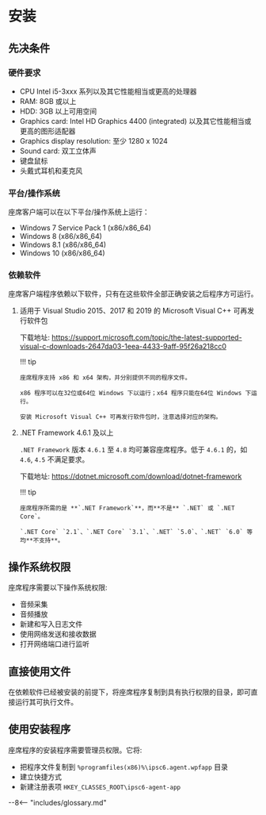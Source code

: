 # 安装

## 先决条件

### 硬件要求

-   CPU Intel i5-3xxx 系列以及其它性能相当或更高的处理器
-   RAM: 8GB 或以上
-   HDD: 3GB 以上可用空间
-   Graphics card: Intel HD Graphics 4400 (integrated) 以及其它性能相当或更高的图形适配器
-   Graphics display resolution: 至少 1280 x 1024
-   Sound card: 双工立体声
-   键盘鼠标
-   头戴式耳机和麦克风

### 平台/操作系统

座席客户端可以在以下平台/操作系统上运行：

-   Windows 7 Service Pack 1 (x86/x86_64)
-   Windows 8 (x86/x86_64)
-   Windows 8.1 (x86/x86_64)
-   Windows 10 (x86/x86_64)

### 依赖软件

座席客户端程序依赖以下软件，只有在这些软件全部正确安装之后程序方可运行。

1.  适用于 Visual Studio 2015、2017 和 2019 的 Microsoft Visual C++ 可再发行软件包

    下载地址: <https://support.microsoft.com/topic/the-latest-supported-visual-c-downloads-2647da03-1eea-4433-9aff-95f26a218cc0>

    !!! tip

        座席程序支持 x86 和 x64 架构，并分别提供不同的程序文件。

        x86 程序可以在32位或64位 Windows 下以运行；x64 程序只能在64位 Windows 下运行。

        安装 Microsoft Visual C++ 可再发行软件包时，注意选择对应的架构。

1.  .NET Framework 4.6.1 及以上

    `.NET Framework` 版本 `4.6.1` 至 `4.8` 均可兼容座席程序。低于 `4.6.1` 的，如 `4.6`, `4.5` 不满足要求。

    下载地址: <https://dotnet.microsoft.com/download/dotnet-framework>

    !!! tip

        座席程序所需的是 **`.NET Framework`**，而**不是** `.NET` 或 `.NET Core`。

        `.NET Core` `2.1`、`.NET Core` `3.1`、`.NET` `5.0`、`.NET` `6.0` 等均**不支持**。

## 操作系统权限

座席程序需要以下操作系统权限:

-   音频采集
-   音频播放
-   新建和写入日志文件
-   使用网络发送和接收数据
-   打开网络端口进行监听

## 直接使用文件

在依赖软件已经被安装的前提下，将座席程序复制到具有执行权限的目录，即可直接运行其可执行文件。

## 使用安装程序

座席程序的安装程序需要管理员权限。它将:

-   把程序文件复制到 `%programfiles(x86)%\ipsc6.agent.wpfapp` 目录
-   建立快捷方式
-   新建注册表项 `HKEY_CLASSES_ROOT\ipsc6-agent-app`

--8<-- "includes/glossary.md"
